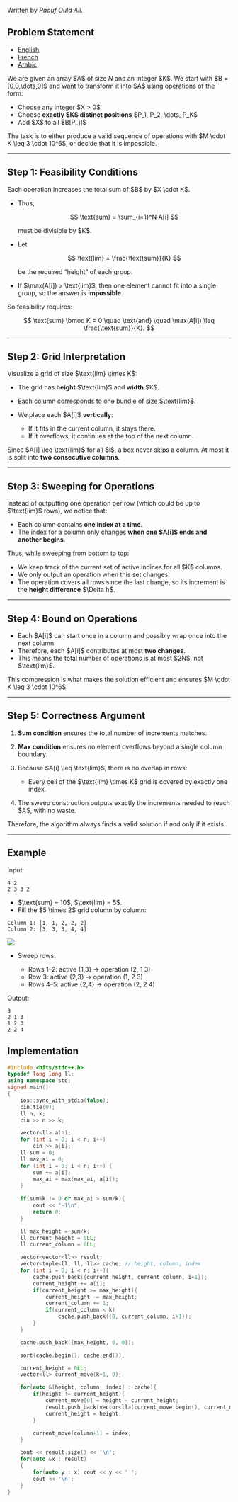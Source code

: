 Written by *Raouf Ould Ali*.
 
## Problem Statement
- [English](statements/gift.en.pdf)
- [French](statements/gift.fr.pdf)
- [Arabic](statements/gift.ar_DZ.pdf)

We are given an array \$A\$ of size $N$ and an integer \$K\$.
We start with \$B = \[0,0,\dots,0]\$ and want to transform it into \$A\$ using operations of the form:

* Choose any integer \$X > 0\$
* Choose **exactly \$K\$ distinct positions** \$P\_1, P\_2, \dots, P\_K\$
* Add \$X\$ to all \$B\[P\_j]\$

The task is to either produce a valid sequence of operations with \$M \cdot K \leq 3 \cdot 10^6\$, or decide that it is impossible.

---

## Step 1: Feasibility Conditions

Each operation increases the total sum of \$B\$ by \$X \cdot K\$.

* Thus,

  $$
  \text{sum} = \sum_{i=1}^N A[i]
  $$

  must be divisible by \$K\$.

* Let

  $$
  \text{lim} = \frac{\text{sum}}{K}
  $$

  be the required “height” of each group.

* If \$\max(A\[i]) > \text{lim}\$, then one element cannot fit into a single group, so the answer is **impossible**.

So feasibility requires:

$$
\text{sum} \bmod K = 0 \quad \text{and} \quad \max(A[i]) \leq \frac{\text{sum}}{K}.
$$

---

## Step 2: Grid Interpretation

Visualize a grid of size \$\text{lim} \times K\$:

* The grid has **height** \$\text{lim}\$ and **width** \$K\$.
* Each column corresponds to one bundle of size \$\text{lim}\$.
* We place each \$A\[i]\$ **vertically**:

  * If it fits in the current column, it stays there.
  * If it overflows, it continues at the top of the next column.

Since \$A\[i] \leq \text{lim}\$ for all \$i\$, a box never skips a column. At most it is split into **two consecutive columns**.

---

## Step 3: Sweeping for Operations

Instead of outputting one operation per row (which could be up to \$\text{lim}\$ rows), we notice that:

* Each column contains **one index at a time**.
* The index for a column only changes **when one \$A\[i]\$ ends and another begins**.

Thus, while sweeping from bottom to top:

* We keep track of the current set of active indices for all \$K\$ columns.
* We only output an operation when this set changes.
* The operation covers all rows since the last change, so its increment is the **height difference** \$\Delta h\$.

---

## Step 4: Bound on Operations

* Each \$A\[i]\$ can start once in a column and possibly wrap once into the next column.
* Therefore, each \$A\[i]\$ contributes at most **two changes**.
* This means the total number of operations is at most \$2N\$, not \$\text{lim}\$.

This compression is what makes the solution efficient and ensures \$M \cdot K \leq 3 \cdot 10^6\$.

---

## Step 5: Correctness Argument

1. **Sum condition** ensures the total number of increments matches.
2. **Max condition** ensures no element overflows beyond a single column boundary.
3. Because \$A\[i] \leq \text{lim}\$, there is no overlap in rows:

   * Every cell of the \$\text{lim} \times K\$ grid is covered by exactly one index.
4. The sweep construction outputs exactly the increments needed to reach \$A\$, with no waste.

Therefore, the algorithm always finds a valid solution if and only if it exists.

---

## Example

Input:

```
4 2
2 3 3 2
```

* \$\text{sum} = 10\$, \$\text{lim} = 5\$.
* Fill the \$5 \times 2\$ grid column by column:

```
Column 1: [1, 1, 2, 2, 2]
Column 2: [3, 3, 3, 4, 4]
```

![](./grid_example.png)

* Sweep rows:

  * Rows 1–2: active {1,3} → operation (2, 1 3)
  * Row 3: active {2,3} → operation (1, 2 3)
  * Rows 4–5: active {2,4} → operation (2, 2 4)

Output:

```
3
2 1 3
1 2 3
2 2 4
```


## Implementation
```cpp
#include <bits/stdc++.h>
typedef long long ll;
using namespace std;
signed main()
{
    ios::sync_with_stdio(false);
    cin.tie(0);
    ll n, k;
    cin >> n >> k;

    vector<ll> a(n);
    for (int i = 0; i < n; i++)
        cin >> a[i];
    ll sum = 0;
    ll max_ai = 0;
    for (int i = 0; i < n; i++) {
        sum += a[i];
        max_ai = max(max_ai, a[i]);
    }
    
    if(sum%k != 0 or max_ai > sum/k){
        cout << "-1\n";
        return 0;
    }

    ll max_height = sum/k;
    ll current_height = 0LL;
    ll current_column = 0LL;

    vector<vector<ll>> result;
    vector<tuple<ll, ll, ll>> cache; // height, column, index
    for (int i = 0; i < n; i++){
        cache.push_back({current_height, current_column, i+1});
        current_height += a[i];
        if(current_height >= max_height){
            current_height -= max_height;
            current_column += 1;
            if(current_column < k)
                cache.push_back({0, current_column, i+1});
        }
    }

    cache.push_back({max_height, 0, 0});

    sort(cache.begin(), cache.end());

    current_height = 0LL;
    vector<ll> current_move(k+1, 0);

    for(auto &[height, column, index] : cache){
        if(height != current_height){
            current_move[0] = height - current_height;
            result.push_back(vector<ll>(current_move.begin(), current_move.end()));
            current_height = height;
        }

        current_move[column+1] = index;
    }

    cout << result.size() << '\n';
    for(auto &x : result)
    {
        for(auto y : x) cout << y << ' ';
        cout << '\n';
    }
}
```